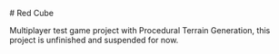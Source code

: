 # Red Cube

Multiplayer test game project with Procedural Terrain Generation, this project is unfinished and suspended for now. 
